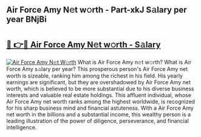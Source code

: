 ## Air Force Amy N𝚎t w𝚘rth - Part-xkJ S𝚊lary per year BNjBi

# <h2><a href="http://gc2bt5z.nevu.top/?p=Air+Force+Amy">🔗 👉🔴 Air Force Amy N𝚎t w𝚘rth - S𝚊lary</a></h2>

[![Air Force Amy N𝚎t W𝚘rth](https://i.imgur.com/Oavwk0R.jpeg)](http://gc2bt5z.nevu.top/?p=Air+Force+Amy)
What is Air Force Amy n𝚎t w𝚘rth? What is Air Force Amy s𝚊lary per year?
This prosperous person's Air Force Amy net worth is sizeable, ranking him among the richest in his field. His yearly earnings are significant, but they are overshadowed by Air Force Amy net worth, which is believed to be more substantial due to his diverse business interests and valuable real estate holdings. This affluent individual, whose Air Force Amy net worth ranks among the highest worldwide, is recognized for his sharp business mind and financial astuteness. With a Air Force Amy net worth in the billions and a substantial income, this wealthy person is a leading illustration of the power of diligence, perseverance, and financial intelligence.
